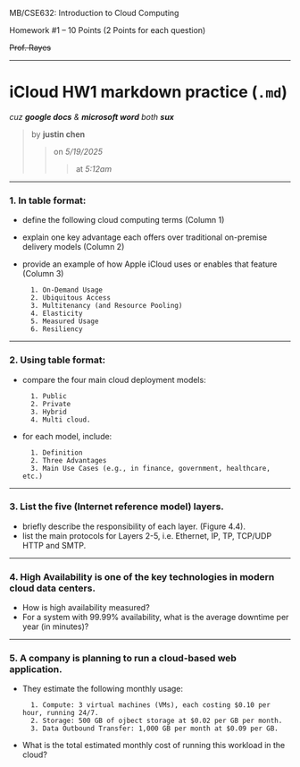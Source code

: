 MB/CSE632: Introduction to Cloud Computing

Homework #1 – 10 Points (2 Points for each question)

~~Prof. Rayes~~

---

# iCloud HW1 markdown practice (`.md`)

_cuz **google docs** & **microsoft word** both **sux**_
> by **justin chen**
>> on _5/19/2025_
>>> at _5:12am_

---

### 1. In table format:

- define the following cloud computing terms (Column 1)
- explain one key advantage each offers over traditional on-premise delivery models (Column 2)
- provide an example of how Apple iCloud  uses or enables that feature (Column 3)

		1. On-Demand Usage
		2. Ubiquitous Access
		3. Multitenancy (and Resource Pooling)
		4. Elasticity
		5. Measured Usage
		6. Resiliency

---

### 2. Using table format:

- compare the four main cloud deployment models:

		1. Public
		2. Private
		3. Hybrid
		4. Multi cloud.

- for each model, include:

		1. Definition
		2. Three Advantages
		3. Main Use Cases (e.g., in finance, government, healthcare, etc.)

---

### 3. List the five (Internet reference model) layers.

- briefly describe the responsibility of each layer. (Figure 4.4).
- list the main protocols for Layers 2-5, i.e. Ethernet, IP, TP, TCP/UDP HTTP and SMTP.

---

### 4. High Availability is one of the key technologies in modern cloud data centers.

- How is high availability measured?
- For a system with 99.99% availability, what is the average downtime per year (in minutes)?

---

### 5. A company is planning to run a cloud-based web application.

- They estimate the following monthly usage:

		1. Compute: 3 virtual machines (VMs), each costing $0.10 per hour, running 24/7.
		2. Storage: 500 GB of ojbect storage at $0.02 per GB per month.
		3. Data Outbound Transfer: 1,000 GB per month at $0.09 per GB.

- What is the total estimated monthly cost of running this workload in the cloud?
